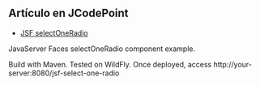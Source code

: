 ## Artículo en JCodePoint
* [JSF selectOneRadio](https://jcodepoint.com/jsf/etiquetas/jsf-select-one-radio/)

JavaServer Faces selectOneRadio component example.

Build with Maven. Tested on WildFly. Once deployed, access http://your-server:8080/jsf-select-one-radio
